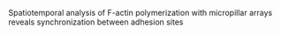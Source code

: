 Spatiotemporal analysis of F-actin polymerization with micropillar arrays reveals synchronization between adhesion sites
